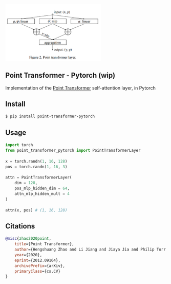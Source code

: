 <img src="./point-transformer-layer.png" width="300px"></img>

## Point Transformer - Pytorch (wip)

Implementation of the <a href="https://arxiv.org/abs/2012.09164">Point Transformer</a> self-attention layer, in Pytorch

## Install

```bash
$ pip install point-transformer-pytorch
```

## Usage

```python
import torch
from point_transformer_pytorch import PointTransformerLayer

x = torch.randn(1, 16, 128)
pos = torch.randn(1, 16, 3)

attn = PointTransformerLayer(
    dim = 128,
    pos_mlp_hidden_dim = 64,
    attn_mlp_hidden_mult = 4
)

attn(x, pos) # (1, 16, 128)
```

## Citations

```bibtex
@misc{zhao2020point,
    title={Point Transformer}, 
    author={Hengshuang Zhao and Li Jiang and Jiaya Jia and Philip Torr and Vladlen Koltun},
    year={2020},
    eprint={2012.09164},
    archivePrefix={arXiv},
    primaryClass={cs.CV}
}
```
